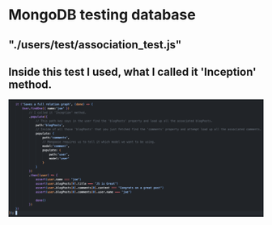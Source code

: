 # MongoDB testing database

## "./users/test/association_test.js"

## Inside this test I used, what I called it 'Inception' method.

<pre>
<img src="./inceptionMethod.png" alt="Nothing much I just called t 'Inception method.'">
</pre>